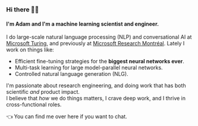 ### Hi there 👨‍💻 

#### I'm Adam and I'm a machine learning scientist and engineer.

I do large-scale natural language processing (NLP) and conversational AI at [Microsoft Turing](https://turing.microsoft.com/), and previously at [Microsoft Research Montréal](https://www.microsoft.com/en-us/research/lab/microsoft-research-montreal/). Lately I work on things like:
- Efficient fine-tuning strategies for the **biggest neural networks ever**.
- Multi-task learning for large model-parallel neural networks.
- Controlled natural language generation (NLG).

I'm passionate about research engineering, and doing work that has both scientific _and_ product impact.<br/>I believe that _how_ we do things matters, I crave deep work, and I thrive in cross-functional roles.

👈 You can find me over here if you want to chat.
